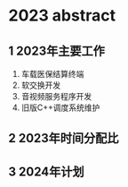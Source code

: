 # 2023 abstract
## 1 2023年主要工作
 1. 车载医保结算终端
 2. 软交换开发
 3. 音视频服务程序开发
 4. 旧版C++调度系统维护
## 2 2023年时间分配比
## 3 2024年计划

